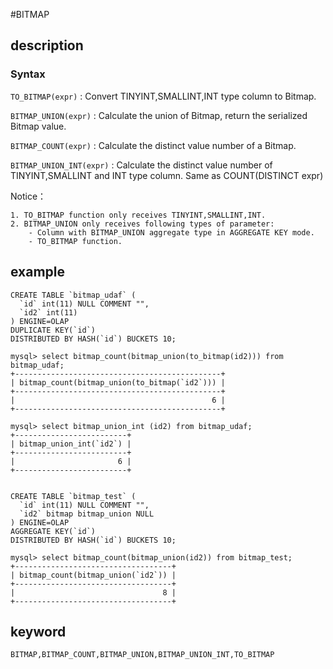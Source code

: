 #BITMAP

## description
### Syntax

`TO_BITMAP(expr)` : Convert TINYINT,SMALLINT,INT type column to Bitmap.

`BITMAP_UNION(expr)` : Calculate the union of Bitmap, return the serialized Bitmap value.

`BITMAP_COUNT(expr)` : Calculate the distinct value number of a Bitmap.

`BITMAP_UNION_INT(expr)` : Calculate the distinct value number of TINYINT,SMALLINT and INT type column. Same as COUNT(DISTINCT expr)

Notice：

	1. TO_BITMAP function only receives TINYINT,SMALLINT,INT.
	2. BITMAP_UNION only receives following types of parameter:
		- Column with BITMAP_UNION aggregate type in AGGREGATE KEY mode.
		- TO_BITMAP function.

## example

```
CREATE TABLE `bitmap_udaf` (
  `id` int(11) NULL COMMENT "",
  `id2` int(11)
) ENGINE=OLAP
DUPLICATE KEY(`id`)
DISTRIBUTED BY HASH(`id`) BUCKETS 10;

mysql> select bitmap_count(bitmap_union(to_bitmap(id2))) from bitmap_udaf;
+----------------------------------------------+
| bitmap_count(bitmap_union(to_bitmap(`id2`))) |
+----------------------------------------------+
|                                            6 |
+----------------------------------------------+

mysql> select bitmap_union_int (id2) from bitmap_udaf;
+-------------------------+
| bitmap_union_int(`id2`) |
+-------------------------+
|                       6 |
+-------------------------+


CREATE TABLE `bitmap_test` (
  `id` int(11) NULL COMMENT "",
  `id2` bitmap bitmap_union NULL 
) ENGINE=OLAP
AGGREGATE KEY(`id`)
DISTRIBUTED BY HASH(`id`) BUCKETS 10;

mysql> select bitmap_count(bitmap_union(id2)) from bitmap_test;
+-----------------------------------+
| bitmap_count(bitmap_union(`id2`)) |
+-----------------------------------+
|                                 8 |
+-----------------------------------+

```

## keyword

    BITMAP,BITMAP_COUNT,BITMAP_UNION,BITMAP_UNION_INT,TO_BITMAP
